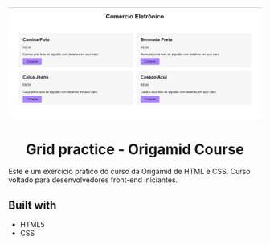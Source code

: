 <img src="./preview/preview-image.png">

<h1 align= "center">Grid practice - Origamid Course</h1>
Este é um exercício prático do curso da Origamid de HTML e CSS. Curso voltado para desenvolvedores front-end iniciantes.

## Built with

- HTML5
- CSS
